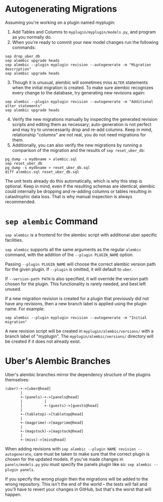 # Autogenerating Migrations

Assuming you're working on a plugin named myplugin:

1. Add Tables and Columns to `myplugin/myplugin/models.py`, and program as you
normally do.
2. When you're ready to commit your new model changes run the following
commands:
```
sep drop_uber_db
sep alembic upgrade heads
sep alembic --plugin myplugin revision --autogenerate -m "Migration description"
sep alembic upgrade heads
```
3. Though it is unusual, alembic will sometimes miss `ALTER` statements when
the initial migration is created. To make sure alembic recognizes every change
to the database, try generating new revisions again:
```
sep alembic --plugin myplugin revision --autogenerate -m "Additional alter statements"
sep alembic upgrade heads
```
4. Verify the new migrations manually by inspecting the generated revision
scripts and editing them as necessary; auto-generation is not perfect and may
try to unnecessarily drop and re-add columns. Keep in mind, relationship
"columns" are not real, you do not need migrations for them.
5. Additionally, you can also verify the new migrations by running a
comparison of the migration and the results of `sep reset_uber_db`:
```
pg_dump -s mydbname > alembic.sql
sep reset_uber_db
pg_dump -s mydbname > reset_uber_db.sql
diff alembic.sql reset_uber_db.sql
```
The unit tests already do this automatically, which is why this step is
optional. Keep in mind, even if the resulting schemas are identical, alembic
could internally be dropping and re-adding columns or tables resulting in
catastrophic data loss. That is why manual inspection is always recommended.

# `sep alembic` Command

`sep alembic` is a frontend for the alembic script with additional uber
specific facilities.

`sep alembic` supports all the same arguments as the regular `alembic`
command, with the addition of the `--plugin PLUGIN_NAME` option.

Passing `--plugin PLUGIN_NAME` will choose the correct alembic version path
for the given plugin. If `--plugin` is omitted, it will default to `uber`.

If `--version-path PATH` is also specified, it will override the version
path chosen for the plugin. This functionality is rarely needed, and best
left unused.

If a new migration revision is created for a plugin that previously did
not have any revisions, then a new branch label is applied using the
plugin name. For example:

    sep alembic --plugin myplugin revision --autogenerate -m "Initial migration"

A new revision script will be created in `myplugin/alembic/versions/`
with a branch label of "myplugin". The `myplugin/alembic/versions/`
directory will be created if it does not already exist.


# Uber's Alembic Branches

Uber's alembic branches mirror the dependency structure of the plugins
themselves:
```
(uber)-+->[uber@head]
       |
       +-(panels)-+->[panels@head]
       |          |
       |          +-(guests)->[guests@head]
       |
       +-(tabletop)->[tabletop@head]
       |
       +-(magprime)->[magprime@head]
       |
       +-(magstock)->[magstock@head]
       |
       +-(mivs)->[mivs@head]
```

When adding revisions with `sep alembic --plugin NAME revision --autogenerate`,
care must be taken to make sure that the correct plugin is chosen for the
updated models. If you've made changes in `panels/models.py` you must specify
the panels plugin like so: `sep alembic --plugin panels`.

If you specify the wrong plugin then the migrations will be added to the
wrong repository. This isn't the end of the world – the tests will fail and
you'll have to revert your changes in GitHub, but that's the worst that will
happen.

